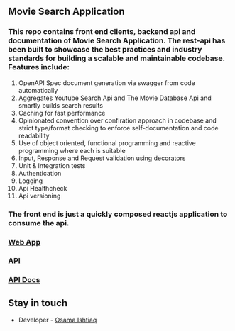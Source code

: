## Movie Search Application

### This repo contains front end clients, backend api and documentation of Movie Search Application. The rest-api has been built to showcase the best practices and industry standards for building a scalable and maintainable codebase. Features include: 
1. OpenAPI Spec document generation via swagger from code automatically     
2. Aggregates Youtube Search Api and The Movie Database Api and smartly builds search results     
3. Caching for fast performance     
4. Opinionated convention over confiration approach in codebase and strict type/format checking to enforce self-documentation and code readability
5. Use of object oriented, functional programming and reactive programming where each is suitable
6. Input, Response and Request validation using decorators
7. Unit & Integration tests
8. Authentication
9. Logging     
10. Api Healthcheck    
11. Api versioning     

### The front end is just a quickly composed reactjs application to consume the api.

### [Web App](https://github.com/osamaishtiaq/movies-search/tree/main/frontend/web)
### [API](https://github.com/osamaishtiaq/movies-search/tree/main/backend/movies-api)
### [API Docs](https://github.com/osamaishtiaq/movies-search/tree/main/backend/movies-api/docs)


## Stay in touch

- Developer - [Osama Ishtiaq](https://osamaishtiaq.github.io/)